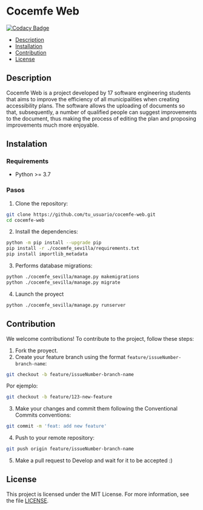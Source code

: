 # Cocemfe Web

[![Codacy Badge](https://api.codacy.com/project/badge/Grade/0f58307ea5024be0a81e3a0b73228d11)](https://app.codacy.com/gh/ISPP-Grupo-10/cocemfe-sevilla?utm_source=github.com&utm_medium=referral&utm_content=ISPP-Grupo-10/cocemfe-sevilla&utm_campaign=Badge_Grade)

- [Description](#description)
- [Installation](#installation)
- [Contribution](#contribution)
- [License](#license)
  
## Description
Cocemfe Web is a project developed by 17 software engineering students that aims to improve the efficiency of all municipalities when creating accessibility plans. The software allows the uploading of documents so that, subsequently, a number of qualified people can suggest improvements to the document, thus making the process of editing the plan and proposing improvements much more enjoyable.

## Instalation

### Requirements

- Python >= 3.7

### Pasos

1. Clone the repository:

```bash
git clone https://github.com/tu_usuario/cocemfe-web.git
cd cocemfe-web
```
2. Install the dependencies:

```bash
python -m pip install --upgrade pip
pip install -r ./cocemfe_sevilla/requirements.txt
pip install importlib_metadata
```
3. Performs database migrations:

```bash
python ./cocemfe_sevilla/manage.py makemigrations
python ./cocemfe_sevilla/manage.py migrate
```
4. Launch the proyect

```bash
python ./cocemfe_sevilla/manage.py runserver
```

## Contribution

We welcome contributions! To contribute to the project, follow these steps:
1. Fork the proyect.
2. Create your feature branch using the format `feature/issueNumber-branch-name`:
```bash
git checkout -b feature/issueNumber-branch-name
```
Por ejemplo:
```bash
git checkout -b feature/123-new-feature
```
3. Make your changes and commit them following the Conventional Commits conventions:
```bash
git commit -m 'feat: add new feature'
```
4. Push to your remote repository:
```bash
git push origin feature/issueNumber-branch-name
```
5. Make a pull request to Develop and wait for it to be accepted :)

## License

This project is licensed under the MIT License. For more information, see the file [LICENSE](./LICENSE).

